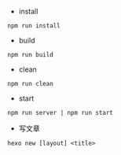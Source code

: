 

- install

```
npm run install
```

- build

```
npm run build
```

- clean

```
npm run clean
```

- start

```
npm run server | npm run start
```

- 写文章

```
hexo new [layout] <title>
```